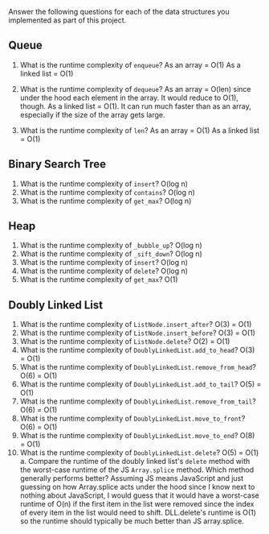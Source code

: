 Answer the following questions for each of the data structures you implemented as part of this project.

## Queue

1. What is the runtime complexity of `enqueue`?
    As an array = O(1)
    As a linked list = O(1)

2. What is the runtime complexity of `dequeue`?
    As an array = O(len) since under the hood each element in the array.  It would reduce to O(1), though.
    As a linked list = O(1).  It can run much faster than as an array, especially if the size of the array gets large.

3. What is the runtime complexity of `len`?
    As an array = O(1)
    As a linked list = O(1)

## Binary Search Tree

1. What is the runtime complexity of `insert`?
    O(log n)
2. What is the runtime complexity of `contains`?
    O(log n)
3. What is the runtime complexity of `get_max`?
    O(log n) 

## Heap

1. What is the runtime complexity of `_bubble_up`?
    O(log n)
2. What is the runtime complexity of `_sift_down`?
    O(log n)
3. What is the runtime complexity of `insert`?
    O(log n)
4. What is the runtime complexity of `delete`?
    O(log n)
5. What is the runtime complexity of `get_max`?
    O(1)

## Doubly Linked List

1. What is the runtime complexity of `ListNode.insert_after`?
    O(3) = O(1)
2. What is the runtime complexity of `ListNode.insert_before`?
    O(3) = O(1)
3. What is the runtime complexity of `ListNode.delete`?
    O(2) = O(1)
4. What is the runtime complexity of `DoublyLinkedList.add_to_head`?
    O(3) = O(1)
5. What is the runtime complexity of `DoublyLinkedList.remove_from_head`?
    O(6) = O(1)
6. What is the runtime complexity of `DoublyLinkedList.add_to_tail`?
    O(5) = O(1)
7. What is the runtime complexity of `DoublyLinkedList.remove_from_tail`?
    O(6) = O(1)
8. What is the runtime complexity of `DoublyLinkedList.move_to_front`?
    O(6) = O(1)
9. What is the runtime complexity of `DoublyLinkedList.move_to_end`?
    O(8) = O(1)
10. What is the runtime complexity of `DoublyLinkedList.delete`?
    O(5) = O(1)
    a. Compare the runtime of the doubly linked list's `delete` method with the worst-case runtime of the
     JS `Array.splice` method. Which method generally performs better?
        Assuming JS means JavaScript and just guessing on how Array.splice acts under the hood since I 
        know next to nothing about JavaScript, I would guess that it would have a worst-case runtime of O(n) if
        the first item in the list were removed since the index of every item in the list would need to shift.
        DLL.delete's runtime is O(1) so the runtime should typically be much better than JS array.splice.
    